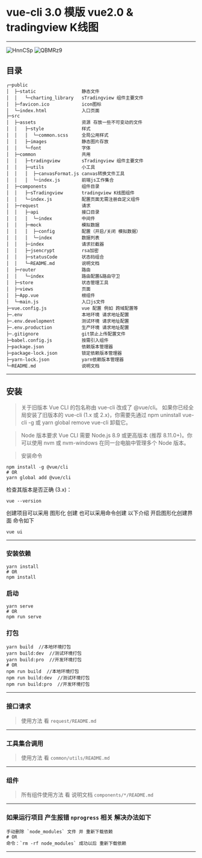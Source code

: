 # vue-cli 3.0 模版 vue2.0 & tradingview K线图

---

![HnnCSp](https://gitee.com/SuHangWeb/uPic/raw/master/uPic/HnnCSp.png)
![QBMRz9](https://gitee.com/SuHangWeb/uPic/raw/master/uPic/QBMRz9.png)

## 目录

```
┌─public
│  ├─static  			    静态文件
│  │   └─charting_library   sTradingview 组件主要文件
│  ├─favicon.ico  			icon图标
│  └─index.html             入口页面
├─src
│  ├─assets			        资源 存放一些不可变动的文件
│  │   ├─style              样式
│  │   │  └─common.scss     全局公用样式
│  │   ├─images             静态图片存放
│  │   └─font               字体
│  ├─common                 共用
│  │   ├─tradingview        sTradingview 组件主要文件
│  │   ├─utils              小工具
│  │   │  ├─canvasFormat.js canvas转换文件工具
│  │   │  └─index.js        前端js工作集合
│  ├─components 	        组件目录
│  │   ├─sTradingview       tradingview K线图组件
│  │   └─index.js           配置页面无需注册自定义组件
│  ├─request			    请求
│  │   ├─api                接口目录
│  │   │  └─index           中间件
│  │   ├─mock               模拟数据
│  │   │  ├─config          配置（开启/关闭 模拟数据）
│  │   │  └─index           数据列表
│  │   ├─index              请求拦截器
│  │   ├─jsencrypt          rsa加密
│  │   ├─statusCode         状态码组合
│  │   └─README.md          说明文档
│  ├─router			        路由
│  │   └─index              路由配置&路由守卫
│  ├─store			        状态管理工具
│  ├─views			        页面
│  ├─App.vue			    根组件
│  └─main.js                入口js文件
├─vue.config.js             vue 配置 例如 跨域配置等
├─.env                      本地环境 请求地址配置
├─.env.development          测试环境 请求地址配置
├─.env.production           生产环境 请求地址配置
├─.gitignore                git禁止上传配置文件
├─babel.config.js           按需引入组件
├─package.json              依赖版本管理器
├─package-lock.json         锁定依赖版本管理器
├─yarn-lock.json            yarn依赖版本管理器
└─README.md                 说明文档
```

---

## 安装

> 关于旧版本
> Vue CLI 的包名称由 vue-cli 改成了 @vue/cli。 如果你已经全局安装了旧版本的 vue-cli (1.x 或 2.x)，你需要先通过 npm uninstall vue-cli -g 或 yarn global remove vue-cli 卸载它。

> Node 版本要求
> Vue CLI 需要 Node.js 8.9 或更高版本 (推荐 8.11.0+)。你可以使用 nvm 或 nvm-windows 在同一台电脑中管理多个 Node 版本。

> 安装命令

```
npm install -g @vue/cli
# OR
yarn global add @vue/cli
```

检查其版本是否正确 (3.x)：

```
vue --version
```

创建项目可以采用 图形化 创建 也可以采用命令创建 以下介绍 开启图形化创建界面 命令如下

```
vue ui
```

---

### 安装依赖

```
yarn install
# OR
npm install
```

### 启动

```
yarn serve
# OR
npm run serve
```

### 打包

```
yarn build  //本地环境打包
yarn build:dev  //测试环境打包
yarn build:pro  //开发环境打包
# OR
npm run build  //本地环境打包
npm run build:dev  //测试环境打包
npm run build:pro  //开发环境打包
```

---

### 接口请求

> 使用方法 看 `request/README.md`

---

### 工具集合调用

> 使用方法 看 `common/utils/README.md`

---

### 组件

> 所有组件使用方法 看 说明文档 `components/*/README.md`

---

### 如果运行项目 产生报错 `nprogress` 相关 解决办法如下

```
手动删除 `node_modules` 文件 并 重新下载依赖
# OR
命令：`rm -rf node_modules` 成功以后 重新下载依赖
```

---

